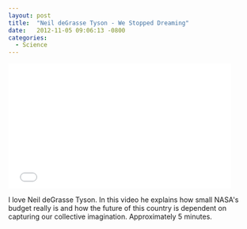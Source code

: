 ```yaml
---
layout: post
title:  "Neil deGrasse Tyson - We Stopped Dreaming"
date:   2012-11-05 09:06:13 -0800
categories:
  - Science
---
```


<iframe class="embedly-embed" src="//cdn.embedly.com/widgets/media.html?src=https%3A%2F%2Fwww.youtube.com%2Fembed%2FCbIZU8cQWXc%3Ffeature%3Doembed&url=https%3A%2F%2Fwww.youtube.com%2Fwatch%3Fv%3DCbIZU8cQWXc%26feature%3Dplayer_embedded&image=https%3A%2F%2Fi.ytimg.com%2Fvi%2FCbIZU8cQWXc%2Fhqdefault.jpg&key=d815972c91e546edb5d2d02e509f8b1c&type=text%2Fhtml&schema=youtube" width="450" height="253" scrolling="no" frameborder="0" allowfullscreen></iframe>

I love Neil deGrasse Tyson. In this video he explains how small NASA's budget really is and how the future of this country is dependent on capturing our collective imagination. Approximately 5 minutes.
